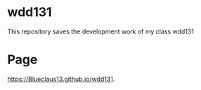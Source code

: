 # wdd131
This repository saves the development work of my class wdd131

# Page 
https://Blueclaus13.github.io/wdd131.
